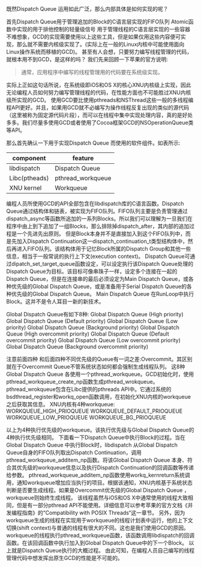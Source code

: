 既然Dispatch Queue 运用如此广泛，那么内部具体是如何实现的呢？

首先Dispatch Queue用于管理追加的Block的C语言层实现的FIFO队列
Atomic函数中实现的用于排他控制的轻量级信号
用于管理线程的C语言层实现的一些容器
不难想象，GCD的实现需要使用以上这些工具，但是如果仅用这些内容便可实现，那么就不需要内核级实现了。(实际上在一般的Linux内核中可能使用面向Linux操作系统而移植的GCD)。
甚至有人会想，只要努力编写线程管理的代码，就根本用不到GCD，是这样的吗？
我们先来回顾一下苹果的官方说明:

>通常，应用程序中编写的线程管理用的代码要在系统级实现。

实际上正如这句话所说，在系统级即iOS和OS X的核心XNU内核级上实现，因此无论编程人员如何努力编写管理线程的代码，在性能方面也不可能胜过XNU内核级所实现的GCD。
使用GCD要比使用pthreads和NSThread这些一般的多线程编程API更好。并且，如果用GCD就不必编写为操作线程反复出现的类似的源代码（这里被称为固定源代码片段），而可以在线程中集中实现处理内容，真的是好处多多。我们尽量多使用GCD或者使用了Cocoa框架GCD的NSOperationQueue类等API。

那么首先确认一下用于实现Dispatch Queue 而使用的软件组件。如表所示:

  
component     |    feature	
------------  | ------------- 
libdispatch   | 	Dispatch Queue  
Libc(ptheads) | 	pthread_workqueue  
XNU kernel    | 	Workqueue


编程人员所使用GCD的API全部包含在libdispatch库的C语言函数。Dispatch Queue通过结构体和链表，被实现为FIFO队列。FIFO队列主要是负责管理通过dispatch_async等函数所追加的一系列Blocks。所以我们可以理解为一旦我们在程序中由上到下追加了一组Blocks，那么排除掉dispatch_after，其内部的追加过程是一个先进先出原则。
但是Block本身并不是直接加入到这个FIFO队列中，而是先加入Dispatch Continuation这一dispatch_continuation_t类型结构体中，然后再进入FIFO队列。该结构体用于记忆Block所属的Dispatch Group和其他一些信息，相当于一般常说的执行上下文(execution context)。
Dispatch Queue可通过dipatch_set_target_queue函数设定，可以设定执行该Dispatch Queue处理的Dispatch Queue为目标。该目标可像串珠子一样，设定多个连接在一起的Dispatch Queue，但是在连接串的最后必须设定为Main Dispatch Queue，或各种优先级的Global Dispatch Queue，或是准备用于Serial Dispatch Queue的各种优先级的Global Dispatch Queue。
Main Dispatch Queue 在RunLoop中执行Block。这并不是令人耳目一新的新技术。

Global Dispatch Queue有如下8种:
Global Dispatch Queue (High priority)
Global Dispatch Queue (Default priority)
Global Dispatch Queue (Low priority)
Global Dispatch Queue (Background priority)
Global Dispatch Queue (High overcommit priority)
Global Dispatch Queue (Default overcommit priority)
Global Dispatch Queue (Low overcommit priority)
Global Dispatch Queue (Background overcommit priority)

注意前面四种 和后面四种不同优先级的Queue有一词之差:Overcommit。其区别就在于Overcommit Queue不管系统状态如何都会强制生成线程队列。
这8种Global Dispatch Queue 各使用一个pthread_workqueue。GCD初始化时，使用pthread_workqueue_create_np函数生成pthread_wrokqueue。
pthread_wrokqueue包含在Libc提供的pthreads API中。它通过系统的bsdthread_register和workq_open函数调用，在初始化XNU内核的workqueue之后获取其信息。
XNU内核有4种workqueue:
WORKQUEUE_HIGH_PRIOQUEUE
WORKQUEUE_DEFAULT_PRIOQUEUE
WORKQUEUE_LOW_PRIOQUEUE
WORKQUEUE_BG_PRIOQUEUE
 
以上为4种执行优先级的workqueue。该执行优先级与Global Dispatch Queue的4种执行优先级相同。
下面看一下Dispatch Queue中执行Block的过程。当在Global Dispatch Queue 中执行Block时，libdispatch 从Global Dispatch Queue自身的FIFO队列取出Dispatch Continuation，调用pthread_workqueue_additem_np函数。将该Global Dispatch Queue 本身、符合其优先级的workqueue信息以及执行Dispatch Continuation的回调函数等传递给参数。
pthread_workqueue_additem_np函数使用workq_kernreturn系统调用，通知workqueue增加应当执行的项目。根据该通知，XNU内核基于系统状态判断是否要生成线程。如果是Overcommit优先级的Global Dispatch Queue ，workqueue则始终生成线程。
该线程虽然与iOS和OS X中通常使用的线程大致相同，但是有一部分pthread API不能使用。详细信息可以参考苹果的官方文档《并发编程指南》的“Compatibility with POSIX Threads“这一章节。
另外，因为workqueue生成的线程在实现用于workqueue的线程计划表中运行，他的上下文切换(shift context)与普通的线程有很大的不同。这也是我们使用GCD的原因。
workqueue的线程执行pthread_workqueue函数，该函数调用libdispatch的回调函数。在该回调函数中执行加入到Global Dispatch Queue中的下一个Block。
以上就是Dispatch Queue执行的大概过程。
由此可知，在编程人员自己编写的线程管理代码中想发挥出原生GCD的性能是不可能的。
